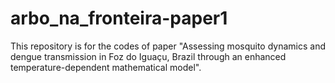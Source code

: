 # arbo_na_fronteira-paper1
This repository is for the codes of paper "Assessing mosquito dynamics and dengue transmission in Foz do Iguaçu, Brazil through an enhanced temperature-dependent mathematical model".
